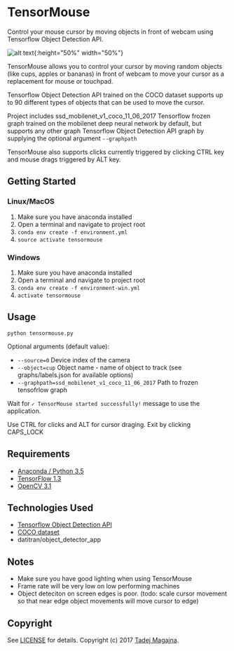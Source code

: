 # TensorMouse


Control your mouse cursor by moving objects in front of webcam using Tensorflow Object Detection API.

![alt text](https://github.com/tadejmagajna/TensorMouse/blob/master/docs/preview.png?raw=true){:height="50%" width="50%"}

TensorMouse allows you to control your cursor by moving random objects (like cups, apples or bananas) in front of webcam to move your cursor as a replacement for mouse or touchpad.

Tensorflow Object Detection API trained on the COCO dataset supports up to 90 different types of objects that can be used to move the cursor.
 
Project includes ssd_mobilenet_v1_coco_11_06_2017 Tensorflow frozen graph trained on the mobilenet deep neural network by default, but supports any other graph Tensorflow Object Detection API graph by supplying the optional argument `--graphpath`

TensorMouse also supports clicks currently triggered by clicking CTRL key and mouse drags triggered by ALT key.



## Getting Started
### Linux/MacOS
1. Make sure you have anaconda installed
2. Open a terminal and navigate to project root
3. `conda env create -f environment.yml`
4. `source activate tensormouse`
### Windows
1. Make sure you have anaconda installed
2. Open a terminal and navigate to project root
3. `conda env create -f environment-win.yml`
4. `activate tensormouse`

## Usage
```
python tensormouse.py
```
Optional arguments (default value):
 * `--source=0` Device index of the camera
 * `--object=cup` Object name - name of object to track (see graphs/labels.json for available options) 
 * `--graphpath=ssd_mobilenet_v1_coco_11_06_2017` Path to frozen tensofrlow graph 


Wait for `✓ TensorMouse started successfully!` message to use the application.

Use CTRL for clicks and ALT for cursor draging.
Exit by clicking CAPS_LOCK

## Requirements
- [Anaconda / Python 3.5](https://www.continuum.io/download)
- [TensorFlow 1.3](https://www.tensorflow.org/)
- [OpenCV 3.1](http://opencv.org/)

## Technologies Used
- [Tensorflow Object Detection API](https://github.com/tensorflow/models/tree/master/research/object_detection)
- [COCO dataset](http://mscoco.org/dataset/)
- datitran/object_detector_app

## Notes
- Make sure you have good lighting when using TensorMouse
- Frame rate will be very low on low performing machines
- Object deteciton on screen edges is poor. (todo: scale cursor movement so that near edge object movements will move cursor to edge)

## Copyright

See [LICENSE](LICENSE) for details.
Copyright (c) 2017 [Tadej Magajna](http://www.tadejmagajna.com/).
